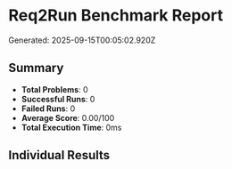 # Req2Run Benchmark Report

Generated: 2025-09-15T00:05:02.920Z

## Summary
- **Total Problems**: 0
- **Successful Runs**: 0
- **Failed Runs**: 0
- **Average Score**: 0.00/100
- **Total Execution Time**: 0ms

## Individual Results

